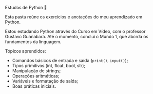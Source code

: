 Estudos de Python 🐍 

Esta pasta reúne os exercícios e anotações do meu aprendizado em Python.

Estou estudando Python através do Curso em Vídeo, com o professor Gustavo Guanabara. Até o momento, concluí o Mundo 1, que aborda os fundamentos da linguagem.

Tópicos aprendidos:
- Comandos básicos de entrada e saída (`print()`, `input()`);
- Tipos primitivos (int, float, bool, str);
- Manipulação de strings;
- Operações aritméticas;
- Variáveis e formatação de saída;
- Boas práticas iniciais.

